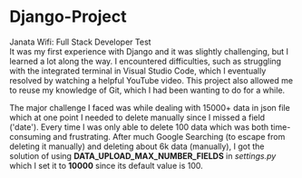 # Django-Project
Janata Wifi: Full Stack Developer Test<br>
It was my first experience with Django and it was slightly challenging, but I learned a lot along the way. I encountered difficulties, such as struggling with the integrated terminal in Visual Studio Code, which I eventually resolved by watching a helpful YouTube video. This project also allowed me to reuse my knowledge of Git, which I had been wanting to do for a while.<br>

The major challenge I faced was while dealing with 15000+ data in json file which at one point I needed to delete manually since I missed a field ('date'). Every time I was only able to delete 100 data which was both time-consuming and frustrating. After much Google Searching (to escape from deleting it manually) and deleting about 6k data (manually), I got the solution of using <b>DATA_UPLOAD_MAX_NUMBER_FIELDS</b> in <i>settings.py</i> which I set it to <b>10000</b> since its default value is 100. 
